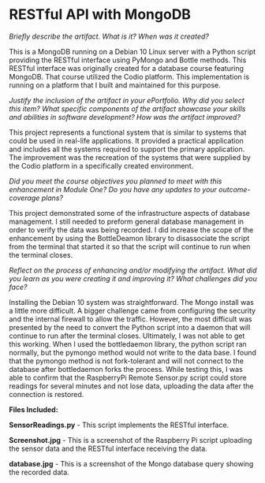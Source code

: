 # RESTful API with MongoDB

*Briefly describe the artifact. What is it? When was it created?*

This is a MongoDB running on a Debian 10 Linux server with a Python script providing the RESTful interface using PyMongo and Bottle methods. This RESTful interface was originally created for a database course featuring MongoDB. That course utilized the Codio platform.  This implementation is running on a platform that I built and maintained for this purpose.

*Justify the inclusion of the artifact in your ePortfolio. Why did you select this item? What specific components of the artifact showcase your skills and abilities in software development? How was the artifact improved?*

This project represents a functional system that is similar to systems that could be used in real-life applications.  It provided a practical application and includes all the systems required to support the primary application.  The improvement was the recreation of the systems that were supplied by the Codio platform in a specifically created environment.

*Did you meet the course objectives you planned to meet with this enhancement in Module One? Do you have any updates to your outcome-coverage plans?* 

This project demonstrated some of the infrastructure aspects of database management. I still needed to preform general database management in order to verify the data was being recorded.  I did increase the scope of the enhancement by using the BottleDeamon library to disassociate the script from the terminal that started it so that the script will continue to run when the terminal closes.

*Reflect on the process of enhancing and/or modifying the artifact. What did you learn as you were creating it and improving it? What challenges did you face?*

Installing the Debian 10 system was straightforward. The Mongo install was a little more difficult.  A bigger challenge came from configuring the security and the internal firewall to allow the traffic.  However, the most difficult was presented by the need to convert the Python script into a daemon that will continue to run after the terminal closes. Ultimately, I was not able to get this working. When I used the bottledaemon library, the python script ran normally, but the pymongo method would not write to the data base.  I found that the pymongo method is not fork-tolerant and will not connect to the database after bottledaemon forks the process. While testing this, I was able to confirm that the RaspberryPi Remote Sensor.py script could store readings for several minutes and not lose data, uploading the data after the connection is restored.

**Files Included:**

**SensorReadings.py** - This script implements the RESTful interface. 

**Screenshot.jpg** - This is a screenshot of the Raspberry Pi script uploading the sensor data and the RESTful interface receiving the data.

**database.jpg** - This is a screenshot of the Mongo database query showing the recorded data.
